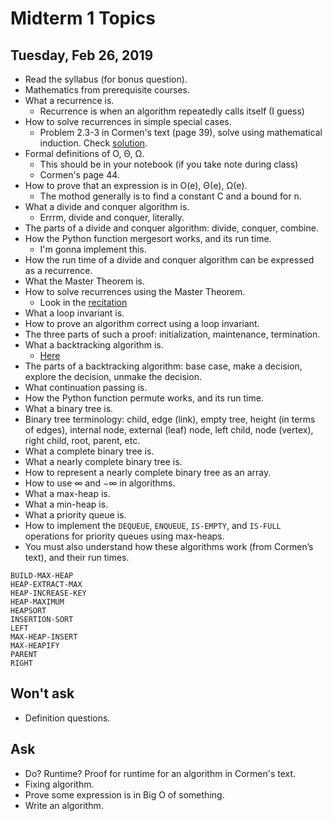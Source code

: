 # Midterm 1 Topics
## Tuesday, Feb 26, 2019
 * Read the syllabus (for bonus question).
 * Mathematics from prerequisite courses.
 * What a recurrence is.
   * Recurrence is when an algorithm repeatedly calls itself (I guess)
 * How to solve recurrences in simple special cases.
   * Problem 2.3-3 in Cormen's text (page 39), solve using mathematical induction. Check [solution](https://www.chegg.com/homework-help/Introduction-to-Algorithms-3rd-edition-chapter-2.3-problem-3E-solution-9780262033848).
 * Formal definitions of O, Θ, Ω.
   * This should be in your notebook (if you take note during class)
   * Cormen's page 44.
 * How to prove that an expression is in O(e), Θ(e), Ω(e).
   * The mothod generally is to find a constant C and a bound for n.
 * What a divide and conquer algorithm is.
   * Errrm, divide and conquer, literally.
 * The parts of a divide and conquer algorithm: divide, conquer, combine.
 * How the Python function mergesort works, and its run time.
   * I'm gonna implement this.
 * How the run time of a divide and conquer algorithm can be expressed as a recurrence.
 * What the Master Theorem is.
 * How to solve recurrences using the Master Theorem.
   * Look in the [recitation](https://www.evernote.com/shard/s626/client/snv?noteGuid=39b6e39a-91c2-4200-b3bd-ea2e2c2dd61b&noteKey=132c8adbf32370cf&sn=https%3A%2F%2Fwww.evernote.com%2Fshard%2Fs626%2Fsh%2F39b6e39a-91c2-4200-b3bd-ea2e2c2dd61b%2F132c8adbf32370cf&title=4041%2BRecitation%2BContent)
 * What a loop invariant is.
 * How to prove an algorithm correct using a loop invariant.
 * The three parts of such a proof: initialization, maintenance, termination.
 * What a backtracking algorithm is.
   * [Here](https://www.geeksforgeeks.org/backtracking-algorithms/)
 * The parts of a backtracking algorithm: base case, make a decision, explore the decision, unmake the decision.
 * What continuation passing is.
 * How the Python function permute works, and its run time.
 * What a binary tree is.
 * Binary tree terminology: child, edge (link), empty tree, height (in terms of edges), internal node, external (leaf) node, left child, node (vertex), right child, root, parent, etc.
 * What a complete binary tree is.
 * What a nearly complete binary tree is.
 * How to represent a nearly complete binary tree as an array.
 * How to use ∞ and −∞ in algorithms.
 * What a max-heap is.
 * What a min-heap is.
 * What a priority queue is.
 * How to implement the `DEQUEUE`, `ENQUEUE`, `IS-EMPTY`, and `IS-FULL` operations for priority queues using max-heaps.
 * You must also understand how these algorithms work (from Cormen’s text), and their run times.
```
BUILD-MAX-HEAP  
HEAP-EXTRACT-MAX  
HEAP-INCREASE-KEY  
HEAP-MAXIMUM  
HEAPSORT  
INSERTION-SORT  
LEFT  
MAX-HEAP-INSERT  
MAX-HEAPIFY  
PARENT  
RIGHT
```


## Won't ask
 * Definition questions.

## Ask
 * Do? Runtime? Proof for runtime for an algorithm in Cormen's text.
 * Fixing algorithm.
 * Prove some expression is in Big O of something.
 * Write an algorithm.